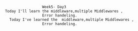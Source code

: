                            Week5- Day3
          Today I'll learn the middleware,multiple Middlewares ,
                           Error handeling.
            Today I've learned the  middleware,multiple Middlewares ,
                           Error handeling.


                        
